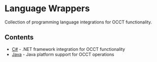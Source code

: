 # Language Wrappers

Collection of programming language integrations for OCCT functionality.

## Contents

- [C#](./C#/) - .NET framework integration for OCCT functionality
- [Java](./Java/) - Java platform support for OCCT operations
